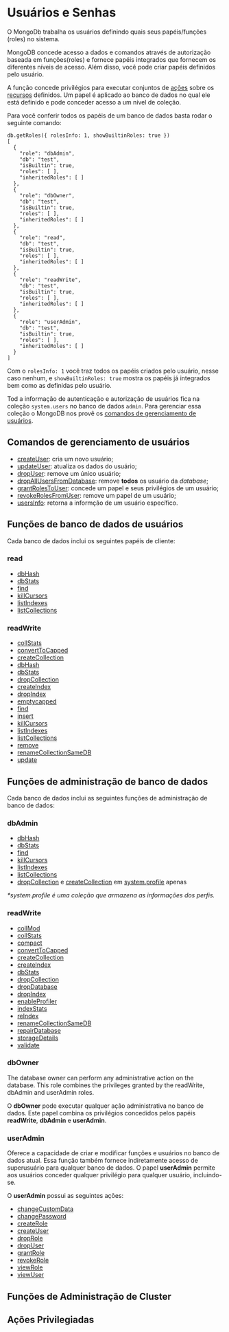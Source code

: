 # Usuários e Senhas

O MongoDb trabalha os usuários definindo quais seus papéis/funções (roles) no sistema.

MongoDB concede acesso a dados e comandos através de autorização baseada em funções(roles) e fornece papéis integrados que fornecem os diferentes níveis de acesso. Além disso, você pode criar papéis definidos pelo usuário.

A função concede privilégios para executar conjuntos de [ações](https://docs.mongodb.org/manual/reference/privilege-actions/#security-user-actions) sobre os [recursos](https://docs.mongodb.org/manual/reference/resource-document/#resource-document) definidos. Um papel é aplicado ao banco de dados no qual ele está definido e pode conceder acesso a um nível de coleção.

Para você conferir todos os papéis de um banco de dados basta rodar o seguinte comando:

```
db.getRoles({ rolesInfo: 1, showBuiltinRoles: true })
[
  {
    "role": "dbAdmin",
    "db": "test",
    "isBuiltin": true,
    "roles": [ ],
    "inheritedRoles": [ ]
  },
  {
    "role": "dbOwner",
    "db": "test",
    "isBuiltin": true,
    "roles": [ ],
    "inheritedRoles": [ ]
  },
  {
    "role": "read",
    "db": "test",
    "isBuiltin": true,
    "roles": [ ],
    "inheritedRoles": [ ]
  },
  {
    "role": "readWrite",
    "db": "test",
    "isBuiltin": true,
    "roles": [ ],
    "inheritedRoles": [ ]
  },
  {
    "role": "userAdmin",
    "db": "test",
    "isBuiltin": true,
    "roles": [ ],
    "inheritedRoles": [ ]
  }
]

```

Com o `rolesInfo: 1` você traz todos os papéis criados pelo usuário, nesse caso nenhum, e `showBuiltinRoles: true` mostra os papéis já integrados bem como as definidas pelo usuário.

Tod a informação de autenticação e autorização de usuários fica na coleção `system.users` no banco de dados `admin`. Para gerenciar essa coleção o MongoDB nos provê os [comandos de gerenciamento de usuários](https://docs.mongodb.org/manual/reference/command/#user-management-commands).

## Comandos de gerenciamento de usuários

- [createUser](https://docs.mongodb.org/manual/reference/command/createUser/#dbcmd.createUser): cria um novo usuário;
- [updateUser](https://docs.mongodb.org/manual/reference/command/updateUser/#dbcmd.updateUser): atualiza os dados do usuário;
- [dropUser](https://docs.mongodb.org/manual/reference/command/dropUser/#dbcmd.dropUser): remove um único usuário;
- [dropAllUsersFromDatabase](https://docs.mongodb.org/manual/reference/command/dropAllUsersFromDatabase/#dbcmd.dropAllUsersFromDatabase): remove **todos** os usuário da *database*;
- [grantRolesToUser](): concede um papel e seus privilégios de um usuário;
- [revokeRolesFromUser](): remove um papel de um usuário;
- [usersInfo](): retorna a informção de um usuário específico.

## Funções de banco de dados de usuários

Cada banco de dados inclui os seguintes papéis de cliente:

### read

- [dbHash](https://docs.mongodb.org/manual/reference/privilege-actions/#authr.dbHash)
- [dbStats](https://docs.mongodb.org/manual/reference/privilege-actions/#authr.dbStats)
- [find](https://docs.mongodb.org/manual/reference/privilege-actions/#authr.find)
- [killCursors](https://docs.mongodb.org/manual/reference/privilege-actions/#authr.killCursors)
- [listIndexes](https://docs.mongodb.org/manual/reference/privilege-actions/#authr.listIndexes)
- [listCollections](https://docs.mongodb.org/manual/reference/privilege-actions/#authr.listCollections)

### readWrite

- [collStats](https://docs.mongodb.org/manual/reference/privilege-actions/#authr.collStats)
- [convertToCapped](https://docs.mongodb.org/manual/reference/privilege-actions/#authr.convertToCapped)
- [createCollection](https://docs.mongodb.org/manual/reference/privilege-actions/#authr.createCollection)
- [dbHash](https://docs.mongodb.org/manual/reference/privilege-actions/#authr.dbHash)
- [dbStats](https://docs.mongodb.org/manual/reference/privilege-actions/#authr.dbStats)
- [dropCollection](https://docs.mongodb.org/manual/reference/privilege-actions/#authr.dropCollection)
- [createIndex](https://docs.mongodb.org/manual/reference/privilege-actions/#authr.createIndex)
- [dropIndex](https://docs.mongodb.org/manual/reference/privilege-actions/#authr.dropIndex)
- [emptycapped](https://docs.mongodb.org/manual/reference/privilege-actions/#authr.emptycapped)
- [find](https://docs.mongodb.org/manual/reference/privilege-actions/#authr.find)
- [insert](https://docs.mongodb.org/manual/reference/privilege-actions/#authr.insert)
- [killCursors](https://docs.mongodb.org/manual/reference/privilege-actions/#authr.killCursors)
- [listIndexes](https://docs.mongodb.org/manual/reference/privilege-actions/#authr.listIndexes)
- [listCollections](https://docs.mongodb.org/manual/reference/privilege-actions/#authr.listCollections)
- [remove](https://docs.mongodb.org/manual/reference/privilege-actions/#authr.remove)
- [renameCollectionSameDB](https://docs.mongodb.org/manual/reference/privilege-actions/#authr.renameCollectionSameDB)
- [update](https://docs.mongodb.org/manual/reference/privilege-actions/#authr.update)

## Funções de administração de banco de dados

Cada banco de dados inclui as seguintes funções de administração de banco de dados:

### dbAdmin

- [dbHash](https://docs.mongodb.org/manual/reference/privilege-actions/#authr.dbHash)
- [dbStats](https://docs.mongodb.org/manual/reference/privilege-actions/#authr.dbStats)
- [find](https://docs.mongodb.org/manual/reference/privilege-actions/#authr.find)
- [killCursors](https://docs.mongodb.org/manual/reference/privilege-actions/#authr.killCursors)
- [listIndexes](https://docs.mongodb.org/manual/reference/privilege-actions/#authr.listIndexes)
- [listCollections](https://docs.mongodb.org/manual/reference/privilege-actions/#authr.listCollections)
- [dropCollection](https://docs.mongodb.org/manual/reference/privilege-actions/#authr.dropCollection) e [createCollection](https://docs.mongodb.org/manual/reference/privilege-actions/#authr.createCollection) em [system.profile](https://docs.mongodb.org/manual/reference/system-collections/#<database>.system.profile) apenas

*\*system.profile é uma coleção que armazena as informações dos perfis.*

### readWrite

- [collMod](https://docs.mongodb.org/manual/reference/privilege-actions/#authr.collMod)
- [collStats](https://docs.mongodb.org/manual/reference/privilege-actions/#authr.collStats)
- [compact](https://docs.mongodb.org/manual/reference/privilege-actions/#authr.compact)
- [convertToCapped](https://docs.mongodb.org/manual/reference/privilege-actions/#authr.convertToCapped)
- [createCollection](https://docs.mongodb.org/manual/reference/privilege-actions/#authr.createCollection)
- [createIndex](https://docs.mongodb.org/manual/reference/privilege-actions/#authr.createIndex)
- [dbStats](https://docs.mongodb.org/manual/reference/privilege-actions/#authr.dbStats)
- [dropCollection](https://docs.mongodb.org/manual/reference/privilege-actions/#authr.dropCollection)
- [dropDatabase](https://docs.mongodb.org/manual/reference/privilege-actions/#authr.dropDatabase)
- [dropIndex](https://docs.mongodb.org/manual/reference/privilege-actions/#authr.dropIndex)
- [enableProfiler](https://docs.mongodb.org/manual/reference/privilege-actions/#authr.enableProfiler)
- [indexStats](https://docs.mongodb.org/manual/reference/privilege-actions/#authr.indexStats)
- [reIndex](https://docs.mongodb.org/manual/reference/privilege-actions/#authr.reIndex)
- [renameCollectionSameDB](https://docs.mongodb.org/manual/reference/privilege-actions/#authr.renameCollectionSameDB)
- [repairDatabase](https://docs.mongodb.org/manual/reference/privilege-actions/#authr.repairDatabase)
- [storageDetails](https://docs.mongodb.org/manual/reference/privilege-actions/#authr.storageDetails)
- [validate](https://docs.mongodb.org/manual/reference/privilege-actions/#authr.validate)

### dbOwner

The database owner can perform any administrative action on the database. This role combines the privileges granted by the readWrite, dbAdmin and userAdmin roles.

O **dbOwner** pode executar qualquer ação administrativa no banco de dados. Este papel combina os privilégios concedidos pelos papéis **readWrite**, **dbAdmin** e **userAdmin**.

### userAdmin

Oferece a capacidade de criar e modificar funções e usuários no banco de dados atual. Essa função também fornece indiretamente acesso de superusuário para qualquer banco de dados. O papel **userAdmin** permite aos usuários conceder qualquer privilégio para qualquer usuário, incluindo-se.

O **userAdmin** possui as seguintes ações:

- [changeCustomData](https://docs.mongodb.org/manual/reference/privilege-actions/#authr.changeCustomData)
- [changePassword](https://docs.mongodb.org/manual/reference/privilege-actions/#authr.changePassword)
- [createRole](https://docs.mongodb.org/manual/reference/privilege-actions/#authr.createRole)
- [createUser](https://docs.mongodb.org/manual/reference/privilege-actions/#authr.createUser)
- [dropRole](https://docs.mongodb.org/manual/reference/privilege-actions/#authr.dropRole)
- [dropUser](https://docs.mongodb.org/manual/reference/privilege-actions/#authr.dropUser)
- [grantRole](https://docs.mongodb.org/manual/reference/privilege-actions/#authr.grantRole)
- [revokeRole](https://docs.mongodb.org/manual/reference/privilege-actions/#authr.revokeRole)
- [viewRole](https://docs.mongodb.org/manual/reference/privilege-actions/#authr.viewRole)
- [viewUser](https://docs.mongodb.org/manual/reference/privilege-actions/#authr.viewUser)

## Funções de Administração de Cluster


## Ações Privilegiadas



